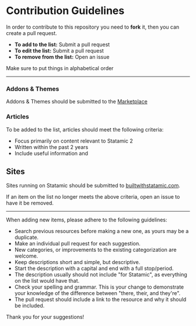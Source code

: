 # Contribution Guidelines

In order to contribute to this repository you need to **fork** it, then you can create a pull request.

- **To add to the list:** Submit a pull request
- **To edit the list:** Submit a pull request
- **To remove from the list:** Open an issue

Make sure to put things in alphabetical order

---

### Addons & Themes
Addons & Themes should be submitted to the [Marketplace](https://statamic.com/marketplace)

### Articles
To be added to the list, articles should meet the following criteria:

- Focus primarily on content relevant to Statamic 2
- Written within the past 2 years
- Include useful information and 

## Sites
Sites running on Statamic should be submitted to [builtwithstatamic.com](https://builtwithstatamic.com).

If an item on the list no longer meets the above criteria, open an issue to have it be removed.

---

When adding new items, please adhere to the following guidelines:

- Search previous resources before making a new one, as yours may be a duplicate.
- Make an individual pull request for each suggestion.
- New categories, or improvements to the existing categorization are welcome.
- Keep descriptions short and simple, but descriptive.
- Start the description with a capital and end with a full stop/period.
- The description usually should not include "for Statamic", as everything on the list would have that.
- Check your spelling and grammar. This is your change to demonstrate your knowledge of the difference between "there, their, and they're".
- The pull request should include a link to the resource and why it should be included.

Thank you for your suggestions!

